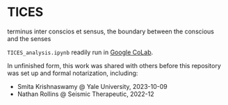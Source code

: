 # TICES
terminus inter conscios et sensus, the boundary between the conscious and the senses

`TICES_analysis.ipynb` readily run in [Google CoLab](https://colab.research.google.com/).

In unfinished form, this work was shared with others before this repository was set up and formal notarization, including:
- Smita Krishnaswamy @ Yale University, 2023-10-09
- Nathan Rollins @ Seismic Therapeutic, 2022-12
